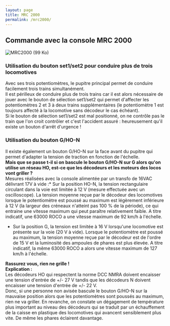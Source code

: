```yaml
---
layout: page
title: MRC 2000
permalink: /mrc2000/
---
```


Commande avec la console MRC 2000
---------------------------------

![MRC2000 (99 Ko)](../photos/mrc200060K.jpeg)

### Utilisation du bouton set1/set2 pour conduire plus de trois locomotives

Avec ses trois potentiomètres, le pupitre principal permet de conduire facilement trois trains simultanément.  
Il est périlleux de conduire plus de trois trains car il est alors nécessaire de jouer avec le bouton de sélection set1/set2 qui permet d'affecter les potentiomètres 2 et 3 à deux trains supplémentaires (le potentiomètre 1 est toujours affecté à la locomotive sans décodeur le cas échéant).  
Si le bouton de sélection set1/set2 est mal positionné, on ne contrôle pas le train que l'on croit contrôler et c'est l'accident assuré : heureusement qu'il existe un bouton d'arrêt d'urgence !

### Utilisation du bouton G/HO-N

Il existe également un bouton G/HO-N sur la face avant du pupitre qui permet d'adapter la tension de traction en fonction de l'échelle.  
**Mais que se passe t-il si on bascule le bouton G/HO-N sur G alors qu'on utilise un réseau HO, est-ce que les décodeurs et les moteurs des locos vont griller ?**  
Mesures réalisées avec la console alimentée par un transfo de 16VAC délivrant 17V à vide :*   Sur la position HO-N, la tension rectangulaire circulant dans la voie est limitée à 12 V (mesure effectuée avec un oscilloscope). La tension moyenne reçue par le décodeur des locomotives lorsque le potentiomètre est poussé au maximum est légèrement inférieure à 12 V (la largeur des créneaux n'atteint pas 100 % de la période), ce qui entraine une vitesse maximum qui peut paraître relativement faible. A titre indicatif, une 63000 ROCO a une vitesse maximum de 92 km/h à l'échelle.
*   Sur la position G, la tension est limitée à 16 V lorsqu'une locomotive est présente sur la voie (20 V à vide). Lorsque le potentiomètre est poussé au maximum, la tension moyenne reçue par le décodeur est de l'ordre de 15 V et la luminosité des ampoules de phares est plus élevée. A titre indicatif, la même 63000 ROCO a alors une vitesse maximum de 127 km/h à l'échelle.
  
**Rassurez vous, rien ne grille !**  
**Explication :**  
Les décodeurs HO qui respectent la norme DCC NMRA doivent encaisser une tension d'entrée de +/- 27 V tandis que les décodeurs N doivent encaisser une tension d'entrée de +/- 22 V.  
Donc, si une personne non avisée bascule le bouton G/HO-N sur la mauvaise position alors que les potentiomètres sont poussés au maximum, rien ne va griller. En revanche, on constate un dégagement de température plus important au niveau des décodeurs qui se traduit par un échauffement de la caisse en plastique des locomotives qui avancent sensiblement plus vite. De même les phares éclairent davantage.  
